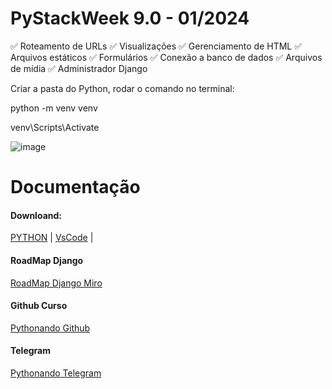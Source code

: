 # PyStackWeek 9.0 - 01/2024

✅ Roteamento de URLs
✅ Visualizações
✅ Gerenciamento de HTML
✅ Arquivos estáticos
✅ Formulários
✅ Conexão a banco de dados
✅ Arquivos de mídia
✅ Administrador Django

Criar a pasta do Python, rodar o comando no terminal:<p>
    python -m venv venv <p>
    venv\Scripts\Activate <p>

![image](https://github.com/nobr3c/PSW-9.0/assets/138419133/6170008f-d9c2-4a1e-b479-994e3239e083)

# Documentação

#### Downloand: <Br>
[​PYTHON](https://www.python.org/)  | [VsCode](https://code.visualstudio.com/download) |

#### RoadMap Django
[RoadMap Django Miro](https://miro.com/app/board/uXjVP0haEzs=/)

#### Github Curso
[Pythonando Github](https://github.com/Pythonando)

#### Telegram
[Pythonando Telegram](https://t.me/pythonando)

